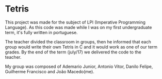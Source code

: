 # Tetris
This project was made for the subject of LPI (Imperative Programming Language).
As this code was made while I was on my first undergraduate term, it's fully written in portuguese.

The teacher divided the classroom in groups, then he informed that each group would write their own Tetris in C and it would
work as one of our term grades. By the end of the term (july/17) we delivered the code to the teacher. 

My group was composed of Ademario Junior, Antonio Vitor, Danilo Felipe, Guilherme Francisco and João Macedo(me).
